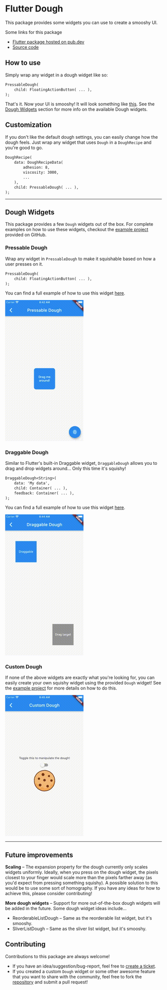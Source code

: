 # Flutter Dough

This package provides some widgets you can use to create a smooshy UI. 

Some links for this package
- [Flutter package hosted on pub.dev](https://pub.dev/packages/dough)
- [Source code](https://github.com/HatFeather/flutter_dough)

## How to use

Simply wrap any widget in a dough widget like so:

```
PressableDough(
    child: FloatingActionButton( ... ),
);
```

That's it. Now your UI is smooshy! It will look something like [this](#pressable-dough).
See the [Dough Widgets](#dough-widgets) section for more info on the available Dough widgets.

## Customization

If you don't like the default dough settings, you can easily change how 
the dough feels. Just wrap any widget that uses `Dough` in a `DoughRecipe` 
and you're good to go.

```
DoughRecipe(
    data: DoughRecipeData(
        adhesion: 8,
        viscosity: 3000,
        ...
    ),
    child: PressableDough( ... ),
);
```

---

## Dough Widgets

This package provides a few `Dough` widgets out of the box. For complete examples on how 
to use these widgets, checkout the [example project](./example) provided on GitHub.

### Pressable Dough

Wrap any widget in `PressableDough` to make it squishable based on how a user presses on it.

```
PressableDough(
    child: FloatingActionButton( ... ),
);
```

You can find a full example of how to use this widget
[here](./example/lib/dough_widget_demos/pressable_dough_demo.dart).

![PressableDough Demo](assets/gifs/pressable-dough.gif)

### Draggable Dough

Similar to Flutter's built-in Draggable widget, `DraggableDough` allows
you to drag and drop widgets around... Only this time it's squishy!

```
DraggableDough<String>(
    data: 'My data',
    child: Container( ... ),
    feedback: Container( ... ),
);
```

You can find a full example of how to use this widget
[here](./example/lib/dough_widget_demos/draggable_dough_demo.dart).

![PressableDough Demo](assets/gifs/draggable-dough.gif)

### Custom Dough

If none of the above widgets are exactly what you're looking for, you can easily 
create your own squishy widget using the provided `Dough` widget! See the
[example project](./example/lib/dough_widget_demos/custom_dough_demo.dart) 
for more details on how to do this.

![CustomDough Demo](assets/gifs/custom-dough.gif)

---

## Future improvements

**Scaling** – The expansion property for the dough currently
only scales widgets uniformly. Ideally, when you press
on the dough widget, the pixels closest to your finger
would scale more than the pixels farther away (as you'd
expect from pressing something squishy). A possible solution
to this would be to use some sort of homography. If you
have any ideas for how to achieve this, please consider
contributing!

**More dough widgets** – Support for more out-of-the-box dough widgets 
will be added in the future. Some dough widget ideas include...

- ReorderableListDough – Same as the reorderable list widget, 
but it's smooshy.
- SliverListDough – Same as the sliver list widget, but it's 
smooshy.

## Contributing

Contributions to this package are always welcome!

- If you have an idea/suggestion/bug-report, feel free to 
[create a ticket](https://github.com/HatFeather/flutter_dough/issues).
- If you created a custom `Dough` widget or some other awesome feature
that you want to share with the community, feel free to fork the 
[repository](https://github.com/HatFeather/flutter_dough) and submit 
a pull request!
